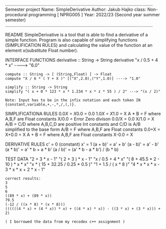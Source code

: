 ......................................................................................................................
Semester project 
Name: SimpleDerivative
Author: Jakub Hajko
class: Non-procedural programming [ NPRG005 ]
Year: 2022/23 (Second year summer semester)
......................................................................................................................

README
    SimpleDerivative is a tool that is able to find a derivative of a simple function. Program is also capable of simplifying functions (SIMPLIFICATION RULES) and calculating the value of the function at an element x(substitute Float number).


INTERFACE FUNCTIONS
    derivative :: String -> String
    derivative "x / 0.5 + 4 * x" ----> "6.0"

    compute :: String -> [ (String,Float) ] -> Float
    compute "X / 6 * ( Y + X )" [("X",2.0),("Y",1.0)] ----> "1.0"

    simplify :: String -> String
    simplify "( x + 0 * 123 * x * 1.234 * x * z * 55 ) / 2" ---> "(x / 2)"

    Note: Input has to be in the infix notation and each token IN {constant,variable,+,-,*,/,(,)}.


SIMPLIFICATIONA RULES
    0.0*X = X*0.0 = 0.0 
    1.0*X = X*1.0 = X
    A * B = F    where A,B,F are Float constants
    X/0.0 = Error Zero divison
    0.0/X  = 0.0
    X/1.0 = X
    A/B = C/D    where A,B,C,D are positive Int constants and C/D is A/B simplified to the base form
    A/B = F    where A,B,F are Float constants
    0.0+X = X+0.0 = X 
    A + B = F    where A,B,F are Float constants
    X-0.0 = X


DERIVATIVE RULES
    c' = 0 (constant)
    x' = 1
    (a + b)' = a' + b'
    (a - b)' = a' - b'
    (a * b)' = a' * b + a * b'
    (a / b)' = (a' * b - a * b') / (b * b)


TEST DATA
    "2 + 3 * x - 1"
    "( 2 + 3 ) * x - 1"
    "x / 0.5 + 4 * x"
    "( 8 + 45.5 * 2 - 10 ) * x * x"
    "x * ( 15 + 32.25 / 0.25 * 0.5 )"
    "1 + 1.5 / ( x * 8 )"
    "4 * x * x * x - 3 * x * x + 2 * x - 1"
    
    correct results:
    3
    5
    6
    ((89 * x) + (89 * x))
    79.5
    (-12 / ((x * 8) * (x * 8)))
    ((((((4 * x) + (4 * x)) * x) + ((4 * x) * x)) - ((3 * x) + (3 * x))) + 2)

    ( I borrowed the data from my recodex c++ assignment )